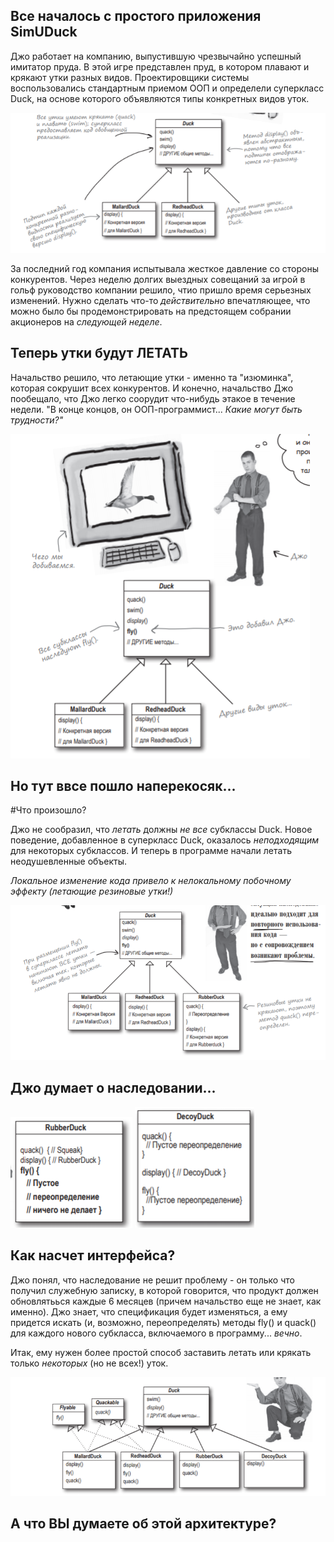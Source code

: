 ##  Все началось с простого приложения SimUDuck

Джо  работает на компанию, выпустившую чрезвычайно успешный имитатор пруда. В этой игре представлен пруд, в котором плавают и крякают утки разных  видов. Проектировщики системы воспользовались стандартным приемом ООП и определели  суперкласс Duck, на основе которого объявляются типы конкретных видов уток.

![kartinka1](https://github.com/dvoryadkin98/hello-world/blob/master/images/%D0%A1%D0%BD%D0%B8%D0%BC%D0%BE%D0%BA.PNG?raw=true)

За последний год компания испытывала жесткое давление со стороны конкурентов. Через неделю долгих выездных совещаний за игрой в гольф руководство компании решило, чтио пришло время серьезных изменений. Нужно сделать что-то *действительно* впечатляющее, что можно было бы продемонстрировать на предстоящем собрании акционеров на *следующей неделе*.

## Теперь утки будут ЛЕТАТЬ

Начальство решило, что летающие утки - именно та "изюминка", которая сокрушит всех конкурентов. И конечно, начальство Джо пообещало, что Джо легко соорудит что-нибудь этакое в течение недели. "В конце концов, он ООП-программист... *Какие могут быть трудности?"*

![kartinka2](https://github.com/dvoryadkin98/hello-world/blob/master/images/%D0%A1%D0%BD%D0%B8%D0%BC%D0%BE%D0%BA1.PNG)

## Но тут ввсе пошло наперекосяк...

#Что произошло?

Джо не сообразил, что *летать* должны *не все* субклассы Duck. Новое поведение, добавленное в суперкласс Duck, оказалось *неподходящим* для некоторых субклассов. И теперь в программе начали летать неодушевленные объекты.

*Локальное изменение кода привело к нелокальному побочному эффекту (летающие резиновые утки!)*

![kartinka3](https://github.com/dvoryadkin98/hello-world/blob/master/images/%D0%A1%D0%BD%D0%B8%D0%BC%D0%BE%D0%BA2.PNG)

## Джо думает о наследовании...

![kartinka4](https://github.com/dvoryadkin98/hello-world/blob/master/images/%D0%A1%D0%BD%D0%B8%D0%BC%D0%BE%D0%BA4.PNG)
![kartinka5](https://github.com/dvoryadkin98/hello-world/blob/master/images/%D0%A1%D0%BD%D0%B8%D0%BC%D0%BE%D0%BA5.PNG)

## Как насчет интерфейса?

Джо понял, что наследование не решит проблему - он только что получил служебную записку, в которой говорится, что продукт должен обновлятьься каждые 6 месяцев (причем начальство еще не знает, как именно). Джо знает, что спецификация будет изменяться, а ему придется искать (и, возможно, переопределять) методы fly() и quack() для каждого нового субкласса, включаемого в программу... *вечно*.

Итак, ему нужен более простой способ заставить летать или крякать только *некоторых* (но не всех!) уток.

![kartinka5](https://github.com/dvoryadkin98/hello-world/blob/master/images/%D0%A1%D0%BD%D0%B8%D0%BC%D0%BE%D0%BA3.PNG)

## А что ВЫ думаете об этой архитектуре?
